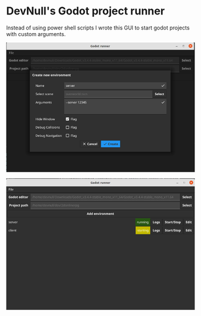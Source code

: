 # DevNull's Godot project runner

Instead of using power shell scripts I wrote this GUI to start godot projects with custom arguments.

![Screenshot Env form](/doc/assets/env-form.png)

![Runner with multiple envs and different status](/doc/assets/listing.png)
